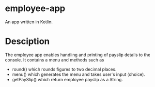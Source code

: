 # employee-app
An app written in Kotlin.
# Desciption
The employee app enables handling and printing of payslip details to the console.
It contains a menu and methods such as
- round() which rounds figures to two decimal places.
- menu() which generates the menu and takes user's input (choice).
- getPaySlip() which return employee payslip as a String.
